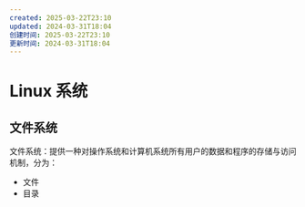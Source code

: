 ```yaml
---
created: 2025-03-22T23:10
updated: 2024-03-31T18:04
创建时间: 2025-03-22T23:10
更新时间: 2024-03-31T18:04
---
```

# Linux 系统

## 文件系统

文件系统：提供一种对操作系统和计算机系统所有用户的数据和程序的存储与访问机制，分为：

- 文件
- 目录